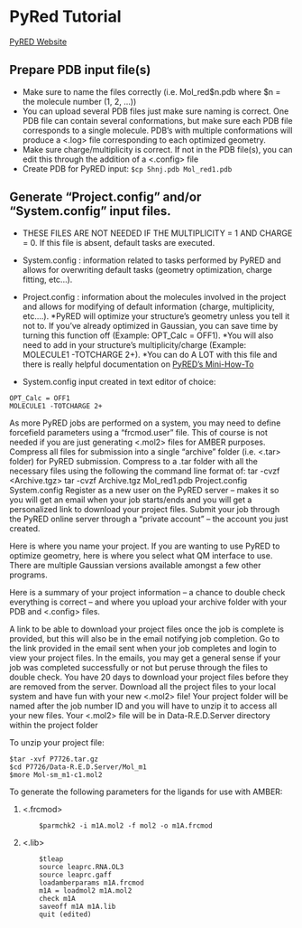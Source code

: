 # PyRed Tutorial
[PyRED Website](https://upjv.q4md-forcefieldtools.org/REDServer-Development/)

## Prepare PDB input file(s)
* Make sure to name the files correctly (i.e. Mol_red$n.pdb where $n = the molecule number (1, 2, …)) 
* You can upload several PDB files just make sure naming is correct. One PDB file can contain several conformations, but make sure each PDB file corresponds to a single molecule. PDB’s with multiple conformations will produce a <.log> file corresponding to each optimized geometry.
* Make sure charge/multiplicity is correct. If not in the PDB file(s), you can edit this through the addition of a <.config> file
* Create PDB for PyRED input:
`$cp 5hnj.pdb Mol_red1.pdb`

## Generate “Project.config” and/or “System.config” input files. 
* THESE FILES ARE NOT NEEDED IF THE MULTIPLICITY = 1 AND CHARGE = 0. If this file is absent, default tasks are executed.
* System.config : information related to tasks performed by PyRED and allows for overwriting default tasks (geometry optimization, charge fitting, etc...).
* Project.config : information about the molecules involved in the project and allows for modifying of default information (charge, multiplicity, etc.…). 
*PyRED will optimize your structure’s geometry unless you tell it not to. If you’ve already optimized in Gaussian, you can save time by turning this function off (Example: OPT_Calc = OFF1).
*You will also need to add in your structure’s multiplicity/charge (Example: MOLECULE1 -TOTCHARGE 2+).
*You can do A LOT with this file and there is really helpful documentation on [PyRED’s Mini-How-To](https://upjv.q4md-forcefieldtools.org/Tutorial/Mini-HowTo-InputFiles.pdf)

* System.config input created in text editor of choice:
```
OPT_Calc = OFF1
MOLECULE1 -TOTCHARGE 2+
```
As more PyRED jobs are performed on a system, you may need to define forcefield parameters using a “frcmod.user” file. This of course is not needed if you are just generating <.mol2> files for AMBER purposes. 
Compress all files for submission into a single “archive” folder (i.e. <.tar> folder) for PyRED submission.
Compress to a .tar folder with all the necessary files using the following the command line format of: tar -cvzf <Archive.tgz> <files-you-want-to-compress>
tar -cvzf Archive.tgz Mol_red1.pdb Project.config System.config
Register as a new user on the PyRED server – makes it so you will get an email when your job starts/ends and you will get a personalized link to download your project files.
Submit your job through the PyRED online server through a “private account” – the account you just created.

Here is where you name your project. If you are wanting to use PyRED to optimize geometry, here is where you select what QM interface to use. There are multiple Gaussian versions available amongst a few other programs.

Here is a summary of your project information – a chance to double check everything is correct – and where you upload your archive folder with your PDB and <.config> files.

A link to be able to download your project files once the job is complete is provided, but this will also be in the email notifying job completion.
Go to the link provided in the email sent when your job completes and login to view your project files. 
In the emails, you may get a general sense if your job was completed successfully or not but peruse through the files to double check.
You have 20 days to download your project files before they are removed from the server.
Download all the project files to your local system and have fun with your new <.mol2> file!
Your project folder will be named after the job number ID and you will have to unzip it to access all your new files.
Your <.mol2> file will be in Data-R.E.D.Server directory within the project folder
    
To unzip your project file:
```
$tar -xvf P7726.tar.gz
$cd P7726/Data-R.E.D.Server/Mol_m1
$more Mol-sm_m1-c1.mol2
```

To generate the following parameters for the ligands for use with AMBER:
1. <.frcmod>
    ```
    	$parmchk2 -i m1A.mol2 -f mol2 -o m1A.frcmod
    ```
2. <.lib>
    ```
    	$tleap
    	source leaprc.RNA.OL3
    	source leaprc.gaff
    	loadamberparams m1A.frcmod
    	m1A = loadmol2 m1A.mol2
    	check m1A
    	saveoff m1A m1A.lib
    	quit (edited)
    ```
